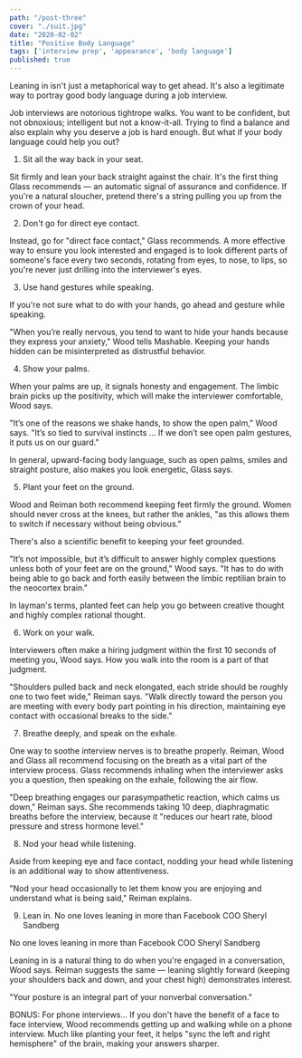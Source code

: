 ```yaml
---
path: "/post-three"
cover: "./suit.jpg"
date: "2020-02-02"
title: "Positive Body Language"
tags: ['interview prep', 'appearance', 'body language']
published: true
---
```

Leaning in isn't just a metaphorical way to get ahead. It's also a legitimate way to portray good body language during a job interview.

Job interviews are notorious tightrope walks. You want to be confident, but not obnoxious; intelligent but not a know-it-all. Trying to find a balance and also explain why you deserve a job is hard enough. But what if your body language could help you out?

1. Sit all the way back in your seat.

Sit firmly and lean your back straight against the chair. It's the first thing Glass recommends — an automatic signal of assurance and confidence. If you're a natural sloucher, pretend there's a string pulling you up from the crown of your head.

2. Don't go for direct eye contact.

Instead, go for "direct face contact," Glass recommends. A more effective way to ensure you look interested and engaged is to look different parts of someone's face every two seconds, rotating from eyes, to nose, to lips, so you're never just drilling into the interviewer's eyes.

3. Use hand gestures while speaking.

If you're not sure what to do with your hands, go ahead and gesture while speaking.

"When you’re really nervous, you tend to want to hide your hands because they express your anxiety," Wood tells Mashable. Keeping your hands hidden can be misinterpreted as distrustful behavior.

4. Show your palms.

When your palms are up, it signals honesty and engagement. The limbic brain picks up the positivity, which will make the interviewer comfortable, Wood says.

"It’s one of the reasons we shake hands, to show the open palm," Wood says. "It’s so tied to survival instincts ... If we don’t see open palm gestures, it puts us on our guard."

In general, upward-facing body language, such as open palms, smiles and straight posture, also makes you look energetic, Glass says.

5. Plant your feet on the ground.

Wood and Reiman both recommend keeping feet firmly the ground. Women should never cross at the knees, but rather the ankles, "as this allows them to switch if necessary without being obvious."

There's also a scientific benefit to keeping your feet grounded.

"It’s not impossible, but it’s difficult to answer highly complex questions unless both of your feet are on the ground," Wood says. "It has to do with being able to go back and forth easily between the limbic reptilian brain to the neocortex brain."

In layman's terms, planted feet can help you go between creative thought and highly complex rational thought.

6. Work on your walk.

Interviewers often make a hiring judgment within the first 10 seconds of meeting you, Wood says. How you walk into the room is a part of that judgment.

"Shoulders pulled back and neck elongated, each stride should be roughly one to two feet wide," Reiman says. "Walk directly toward the person you are meeting with every body part pointing in his direction, maintaining eye contact with occasional breaks to the side."

7. Breathe deeply, and speak on the exhale.

One way to soothe interview nerves is to breathe properly. Reiman, Wood and Glass all recommend focusing on the breath as a vital part of the interview process. Glass recommends inhaling when the interviewer asks you a question, then speaking on the exhale, following the air flow.

"Deep breathing engages our parasympathetic reaction, which calms us down," Reiman says. She recommends taking 10 deep, diaphragmatic breaths before the interview, because it "reduces our heart rate, blood pressure and stress hormone level."

8. Nod your head while listening.

Aside from keeping eye and face contact, nodding your head while listening is an additional way to show attentiveness.

"Nod your head occasionally to let them know you are enjoying and understand what is being said," Reiman explains.

9. Lean in.
 No one loves leaning in more than Facebook COO Sheryl Sandberg

No one loves leaning in more than Facebook COO Sheryl Sandberg

Leaning in is a natural thing to do when you're engaged in a conversation, Wood says. Reiman suggests the same — leaning slightly forward (keeping your shoulders back and down, and your chest high) demonstrates interest.

"Your posture is an integral part of your nonverbal conversation."

BONUS: For phone interviews...
If you don't have the benefit of a face to face interview, Wood recommends getting up and walking while on a phone interview. Much like planting your feet, it helps "sync the left and right hemisphere" of the brain, making your answers sharper.